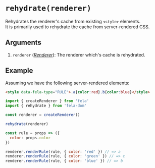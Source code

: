 # `rehydrate(renderer)`

Rehydrates the renderer's cache from existing `<style>` elements.<br>It is primarily used to rehydrate the cache from server-rendered CSS.

## Arguments
1. `renderer` ([*Renderer*](../fela/Renderer.md)): The renderer which's cache is rehydrated.


## Example

Assuming we have the following server-rendered elements:
```HTML
<style data-fela-type="RULE">.a{color:red}.b{color:blue}</style>
```

```javascript
import { createRenderer } from 'fela'
import { rehydrate } from 'fela-dom'

const renderer = createRenderer()

rehydrate(renderer)

const rule = props => ({
  color: props.color
})

renderer.renderRule(rule, { color: 'red' }) // => a
renderer.renderRule(rule, { color: 'green' }) // => c
renderer.renderRule(rule, { color: 'blue' }) // => b
```
